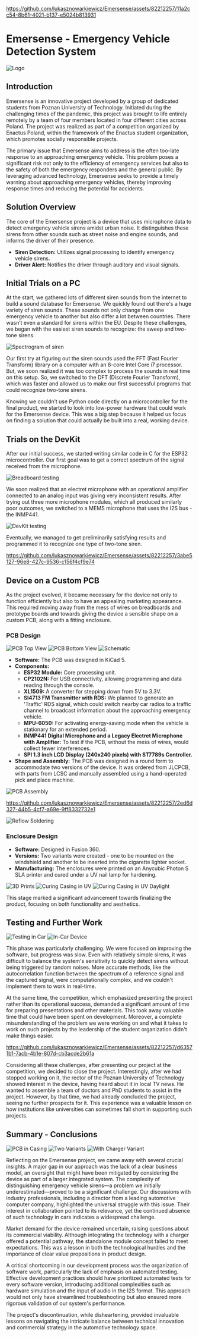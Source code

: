 
https://github.com/lukasznowarkiewicz/Emersense/assets/82212257/11a2cc54-8b61-4021-b137-e5024b813931
# Emersense - Emergency Vehicle Detection System
![Logo](imagesAndVideos/emersense-logo.png)


## Introduction

Emersense is an innovative project developed by a group of dedicated students from Poznan University of Technology. Initiated during the challenging times of the pandemic, this project was brought to life entirely remotely by a team of four members located in four different cities across Poland. The project was realized as part of a competition organized by Enactus Poland, within the framework of the Enactus student organization, which promotes socially responsible projects.

The primary issue that Emersense aims to address is the often too-late response to an approaching emergency vehicle. This problem poses a significant risk not only to the efficiency of emergency services but also to the safety of both the emergency responders and the general public. By leveraging advanced technology, Emersense seeks to provide a timely warning about approaching emergency vehicles, thereby improving response times and reducing the potential for accidents.


## Solution Overview

The core of the Emersense project is a device that uses microphone data to detect emergency vehicle sirens amidst urban noise. It distinguishes these sirens from other sounds such as street noise and engine sounds, and informs the driver of their presence.

- **Siren Detection:** Utilizes signal processing to identify emergency vehicle sirens.
- **Driver Alert:** Notifies the driver through auditory and visual signals.


## Initial Trials on a PC

At the start, we gathered lots of different siren sounds from the internet to build a sound database for Emersense. We quickly found out there's a huge variety of siren sounds. These sounds not only change from one emergency vehicle to another but also differ a lot between countries. There wasn’t even a standard for sirens within the EU. Despite these challenges, we began with the easiest siren sounds to recognize: the sweep and two-tone sirens.

![Spectrogram of siren](imagesAndVideos/spectogram.png)


Our first try at figuring out the siren sounds used the FFT (Fast Fourier Transform) library on a computer with an 8-core Intel Core i7 processor. But, we soon realized it was too complex to process the sounds in real time on this setup. So, we switched to the DFT (Discrete Fourier Transform), which was faster and allowed us to make our first successful programs that could recognize two-tone sirens.

Knowing we couldn’t use Python code directly on a microcontroller for the final product, we started to look into low-power hardware that could work for the Emersense device. This was a big step because it helped us focus on finding a solution that could actually be built into a real, working device.

## Trials on the DevKit

After our initial success, we started writing similar code in C for the ESP32 microcontroller. Our first goal was to get a correct spectrum of the signal received from the microphone. 

![Breadboard testing](imagesAndVideos/breadboard_testing.png)

We soon realized that an electret microphone with an operational amplifier connected to an analog input was giving very inconsistent results. After trying out three more microphone modules, which all produced similarly poor outcomes, we switched to a MEMS microphone that uses the I2S bus - the INMP441. 

![DevKit testing](imagesAndVideos/emsersen_universal_prototype_board.png)

Eventually, we managed to get preliminarily satisfying results and programmed it to recognize one type of two-tone siren.


https://github.com/lukasznowarkiewicz/Emersense/assets/82212257/3abe5127-96e8-427c-9536-c156f4cf9e74




## Device on a Custom PCB

As the project evolved, it became necessary for the device not only to function efficiently but also to have an appealing marketing appearance. This required moving away from the mess of wires on breadboards and prototype boards and towards giving the device a sensible shape on a custom PCB, along with a fitting enclosure.

### PCB Design

![PCB Top View](imagesAndVideos/emersense_pcb_kicad_top.png)
![PCB Bottom View](imagesAndVideos/emersense_pcb_kicad_bottom.png)
![Schematic](imagesAndVideos/Emersense_V1_schematic.png)


- **Software:** The PCB was designed in KiCad 5.
- **Components:**
  - **ESP32 Module:** Core processing unit.
  - **CP2102N:** For USB connectivity, allowing programming and data reading through the console.
  - **XL1509:** A converter for stepping down from 5V to 3.3V.
  - **SI4713 FM Transmitter with RDS:** We planned to generate an 'Traffic' RDS signal, which could switch nearby car radios to a traffic channel to broadcast information about the approaching emergency vehicle.
  - **MPU-6050:** For activating energy-saving mode when the vehicle is stationary for an extended period.
  - **INMP441 Digital Microphone and a Legacy Electret Microphone with Amplifier:** To test if the PCB, without the mess of wires, would collect fewer interferences.
  - **SPI 1.3 inch LCD Display (240x240 pixels) with ST7789s Controller.**
- **Shape and Assembly:** The PCB was designed in a round form to accommodate two versions of the device. It was ordered from JLCPCB, with parts from LCSC and manually assembled using a hand-operated pick and place machine.

![PCB Assembly](imagesAndVideos/emersense_pcb_assembly.jpeg)


https://github.com/lukasznowarkiewicz/Emersense/assets/82212257/2ed6d327-44b5-4cf7-a69e-9ff8332732e1




![Reflow Soldering](imagesAndVideos/emersense_pcb_reflow_soldering.jpeg)

### Enclosure Design

- **Software:** Designed in Fusion 360.
- **Versions:** Two variants were created - one to be mounted on the windshield and another to be inserted into the cigarette lighter socket.
- **Manufacturing:** The enclosures were printed on an Anycubic Photon S SLA printer and cured under a UV nail lamp for hardening.

![3D Prints](imagesAndVideos/3d_prints.jpeg)
![Curing Casing in UV](imagesAndVideos/curing_casing_in_UV.jpeg)
![Curing Casing in UV Daylight](imagesAndVideos/curing_casing_in_UV_daylight.jpeg)


This stage marked a significant advancement towards finalizing the product, focusing on both functionality and aesthetics.


## Testing and Further Work

![Testing in Car](imagesAndVideos/emersense_in_car.png)
![In-Car Device](imagesAndVideos/emersense_in_car1.jpeg)

This phase was particularly challenging. We were focused on improving the software, but progress was slow. Even with relatively simple sirens, it was difficult to balance the system's sensitivity to quickly detect sirens without being triggered by random noises. More accurate methods, like the autocorrelation function between the spectrum of a reference signal and the captured signal, were computationally complex, and we couldn't implement them to work in real-time.

At the same time, the competition, which emphasized presenting the project rather than its operational success, demanded a significant amount of time for preparing presentations and other materials. This took away valuable time that could have been spent on development. Moreover, a complete misunderstanding of the problem we were working on and what it takes to work on such projects by the leadership of the student organization didn't make things easier.



https://github.com/lukasznowarkiewicz/Emersense/assets/82212257/d63571b1-7acb-4b1e-807d-cb3acde2b61a



Considering all these challenges, after presenting our project at the competition, we decided to close the project. Interestingly, after we had stopped working on it, the rector of the Poznan University of Technology showed interest in the device, having heard about it in local TV news. He wanted to assemble a team of doctors and PhD students to assist in the project. However, by that time, we had already concluded the project, seeing no further prospects for it. This experience was a valuable lesson on how institutions like universities can sometimes fall short in supporting such projects.

## Summary - Conclusions

![PCB in Casing](imagesAndVideos/emersense_pcb_in_casing.jpeg)
![Two Variants](imagesAndVideos/emernsens_two_wariants.jpeg)
![With Charger Variant](imagesAndVideos/emernsens_two_wariants_with_charger.jpeg)

Reflecting on the Emersense project, we came away with several crucial insights. A major gap in our approach was the lack of a clear business model, an oversight that might have been mitigated by considering the device as part of a larger integrated system. The complexity of distinguishing emergency vehicle sirens—a problem we initially underestimated—proved to be a significant challenge. Our discussions with industry professionals, including a director from a leading automotive computer company, highlighted the universal struggle with this issue. Their interest in collaboration pointed to its relevance, yet the continued absence of such technology in cars indicates a widespread challenge.

Market demand for the device remained uncertain, raising questions about its commercial viability. Although integrating the technology with a charger offered a potential pathway, the standalone module concept failed to meet expectations. This was a lesson in both the technological hurdles and the importance of clear value propositions in product design.

A critical shortcoming in our development process was the organization of software work, particularly the lack of emphasis on automated testing. Effective development practices should have prioritized automated tests for every software version, introducing additional complexities such as hardware simulation and the input of audio in the I2S format. This approach would not only have streamlined troubleshooting but also ensured more rigorous validation of our system's performance.

The project's discontinuation, while disheartening, provided invaluable lessons on navigating the intricate balance between technical innovation and commercial strategy in the automotive technology space.




